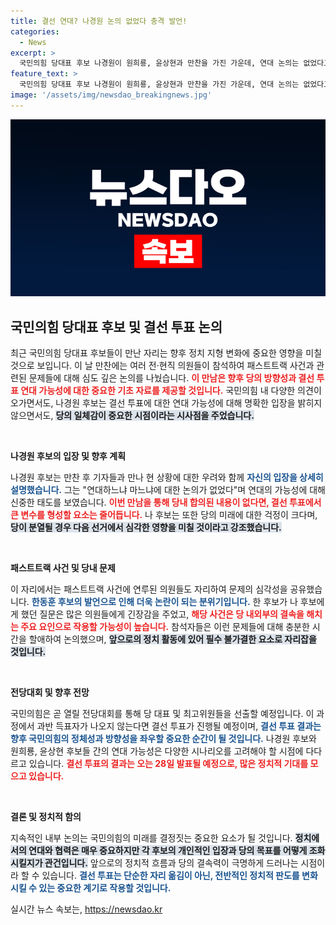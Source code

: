```yaml
---
title: 결선 연대? 나경원 논의 없었다 충격 발언!
categories:
  - News
excerpt: >
  국민의힘 당대표 후보 나경원이 원희룡, 윤상현과 만찬을 가진 가운데, 연대 논의는 없었다고 밝혔다. 패스트트랙 사건에 대한 우려와 함께 당의 미래에 대한 고민을 나누며, 향후 전당대회에 대한 관심이 모아지고 있다.
feature_text: >
  국민의힘 당대표 후보 나경원이 원희룡, 윤상현과 만찬을 가진 가운데, 연대 논의는 없었다고 밝혔다. 패스트트랙 사건에 대한 우려와 함께 당의 미래에 대한 고민을 나누며, 향후 전당대회에 대한 관심이 모아지고 있다.
image: '/assets/img/newsdao_breakingnews.jpg'
---
```


<p><img src="/assets/img/newsdao_breakingnews.jpg" alt="bookingtag 속보" /></p>

<h2 data-ke-size="size26">국민의힘 당대표 후보 및 결선 투표 논의</h2>

<p data-ke-size="size16">최근 국민의힘 당대표 후보들이 만난 자리는 향후 정치 지형 변화에 중요한 영향을 미칠 것으로 보입니다. 이 날 만찬에는 여러 전·현직 의원들이 참석하여 패스트트랙 사건과 관련된 문제들에 대해 심도 깊은 논의를 나눴습니다. <b><span style="color: #ee2323;">이 만남은 향후 당의 방향성과 결선 투표 연대 가능성에 대한 중요한 기초 자료를 제공할 것입니다.</span></b> 국민의힘 내 다양한 의견이 오가면서도, 나경원 후보는 결선 투표에 대한 연대 가능성에 대해 명확한 입장을 밝히지 않으면서도, <b><span style="background-color: #21538527;">당의 일체감이 중요한 시점이라는 시사점을 주었습니다.</span></b></p>

<p data-ke-size="size16">&nbsp;</p>

<p><b>나경원 후보의 입장 및 향후 계획</b></p>

<p data-ke-size="size16">나경원 후보는 만찬 후 기자들과 만나 현 상황에 대한 우려와 함께 <b><span style="color: #1a5490;">자신의 입장을 상세히 설명했습니다.</span></b> 그는 "연대하느냐 마느냐에 대한 논의가 없었다"며 연대의 가능성에 대해 신중한 태도를 보였습니다. <b><span style="color: #ee2323;">이번 만남을 통해 당내 합의된 내용이 없다면, 결선 투표에서 큰 변수를 형성할 요소는 줄어듭니다.</span></b> 나 후보는 또한 당의 미래에 대한 걱정이 크다며, <b><span style="background-color: #21538527;">당이 분열될 경우 다음 선거에서 심각한 영향을 미칠 것이라고 강조했습니다.</span></b></p>

<p data-ke-size="size16">&nbsp;</p>

<p><b>패스트트랙 사건 및 당내 문제</b></p>

<p data-ke-size="size16">이 자리에서는 패스트트랙 사건에 연루된 의원들도 자리하여 문제의 심각성을 공유했습니다. <b><span style="color: #1a5490;">한동훈 후보의 발언으로 인해 더욱 논란이 되는 분위기입니다.</span></b> 한 후보가 나 후보에게 했던 질문은 많은 의원들에게 긴장감을 주었고, <b><span style="color: #ee2323;">해당 사건은 당 내외부의 결속을 해치는 주요 요인으로 작용할 가능성이 높습니다.</span></b> 참석자들은 이런 문제들에 대해 충분한 시간을 할애하여 논의했으며, <b><span style="background-color: #21538527;">앞으로의 정치 활동에 있어 필수 불가결한 요소로 자리잡을 것입니다.</span></b></p>

<p data-ke-size="size16">&nbsp;</p>

<p><b>전당대회 및 향후 전망</b></p>

<p data-ke-size="size16">국민의힘은 곧 열릴 전당대회를 통해 당 대표 및 최고위원들을 선출할 예정입니다. 이 과정에서 과반 득표자가 나오지 않는다면 결선 투표가 진행될 예정이며, <b><span style="color: #1a5490;">결선 투표 결과는 향후 국민의힘의 정체성과 방향성을 좌우할 중요한 순간이 될 것입니다.</span></b> 나경원 후보와 원희룡, 윤상현 후보들 간의 연대 가능성은 다양한 시나리오를 고려해야 할 시점에 다다르고 있습니다. <b><span style="color: #ee2323;">결선 투표의 결과는 오는 28일 발표될 예정으로, 많은 정치적 기대를 모으고 있습니다.</span></b></p>

<p data-ke-size="size16">&nbsp;</p>

<p><b>결론 및 정치적 함의</b></p>

<p data-ke-size="size16">지속적인 내부 논의는 국민의힘의 미래를 결정짓는 중요한 요소가 될 것입니다. <b><span style="background-color: #21538527;">정치에서의 연대와 협력은 매우 중요하지만 각 후보의 개인적인 입장과 당의 목표를 어떻게 조화시킬지가 관건입니다.</span></b> 앞으로의 정치적 흐름과 당의 결속력이 극명하게 드러나는 시점이라 할 수 있습니다. <b><span style="color: #1a5490;">결선 투표는 단순한 자리 옮김이 아닌, 전반적인 정치적 판도를 변화시킬 수 있는 중요한 계기로 작용할 것입니다.</span></b></p>
실시간 뉴스 속보는, <a href="https://newsdao.kr" rel="dofollow">https://newsdao.kr</a>


